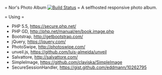 = Nor's Photo Album [![Build Status](https://travis-ci.org/wraix/nors-photo-album.svg?branch=master)](https://travis-ci.org/wraix/nors-photo-album) =
A selfhosted responsive photo album.

= Using =
* PHP 5.5, https://secure.php.net/
* PHP GD, http://php.net/manual/en/book.image.php
* Bootstrap, http://getbootstrap.com/
* jQuery, https://jquery.com/
* PhotoSwipe, http://photoswipe.com/
* unveil.js, https://github.com/luis-almeida/unveil
* Salvattore, http://salvattore.com/
* SimpleImage, https://github.com/claviska/SimpleImage
* SecureSessionHandler, https://gist.github.com/eddmann/10262795
